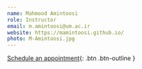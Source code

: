 ```yaml
---
name: Mahmood Amintoosi
role: Instructor
email: m.amintoosi@um.ac.ir
website: https://mamintoosi.github.io/
photo: M-Amintoosi.jpg
---
```


[Schedule an appointment](#){: .btn .btn-outline }
